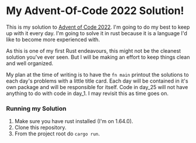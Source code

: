 # My Advent-Of-Code 2022 Solution!

This is my solution to [Advent of Code 2022](https://adventofcode.com/). I'm going to do my best to keep up with it every day. I'm going to solve it in rust because it is a language I'd like to become more experienced with.

As this is one of my first Rust endeavours, this might not be the cleanest solution you've ever seen. But I will be making an effort to keep things clean and well organized.

My plan at the time of writing is to have the `fn main` printout the solutions to each day's problems with a little title card. Each day will be contained in it's own package and will be responsible for itself. Code in day_25 will not have anything to do with code in day_1. I may revisit this as time goes on.

### Running my Solution

1. Make sure you have rust installed (I'm on 1.64.0).
2. Clone this repository.
3. From the project root do `cargo run`.

